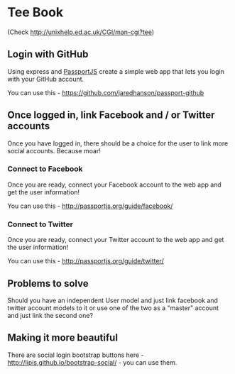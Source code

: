 # Tee Book

(Check http://unixhelp.ed.ac.uk/CGI/man-cgi?tee)

## Login with GitHub

Using express and [PassportJS](http://passportjs.org/) create a simple web app that lets you login with your GitHub account.

You can use this - https://github.com/jaredhanson/passport-github

## Once logged in, link Facebook and / or Twitter accounts

Once you have logged in, there should be a choice for the user to link more social accounts. Because moar!

### Connect to Facebook

Once you are ready, connect your Facebook account to the web app and get the user information!

You can use this - http://passportjs.org/guide/facebook/

### Connect to Twitter

Once you are ready, connect your Twitter account to the web app and get the user information!

You can use this - http://passportjs.org/guide/twitter/

## Problems to solve

Should you have an independent User model and just link facebook and twitter account models to it or use one of the two as a "master" account and just link the second one?

## Making it more beautiful

There are social login bootstrap buttons here - http://lipis.github.io/bootstrap-social/ - you can use them.